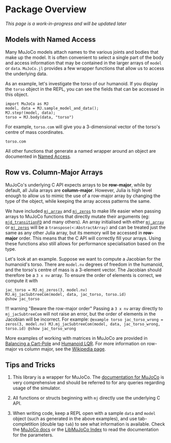 # Package Overview

*This page is a work-in-progress and will be updated later*

## Models with Named Access

Many MuJoCo models attach names to the various joints and bodies that make up the model. It is often convenient to select a single part of the body and access information that may be contained in the larger arrays of `model` or `data`. `MuJoCo.jl` provides a few wrapper functions that allow us to access the underlying data.

As an example, let's investigate the torso of our humanoid. If you display the `torso` object in the REPL, you can see the fields that can be accessed in this object.
```@example torso
import MuJoCo as MJ
model, data = MJ.sample_model_and_data();
MJ.step!(model, data);
torso = MJ.body(data, "torso")
```
For example, `torso.com` will give you a 3-dimensional vector of the torso's centre of mass coordinates. 
```@example torso
torso.com
```
All other functions that generate a named wrapper around an object are documented in [Named Access](@ref).

## Row vs. Column-Major Arrays

MuJoCo's underlying C API expects arrays to be **row-major**, while by default, all Julia arrays are **column-major**. However, Julia is high level enough to allow us to mimic the use of a row-major array by changing the type of the object, while keeping the array access patterns the same.

We have included [`mj_array`](@ref) and [`mj_zeros`](@ref) to make life easier when passing arrays to MuJoCo functions that directly mutate their arguments (eg: [`mjd_transitionFD`](@ref) and many others). An array initialised with either [`mj_array`](@ref) or [`mj_zeros`](@ref) will be a `transpose(<:AbstractArray)` and can be treated just the same as any other Julia array, but its memory will be accessed in **row-major** order. This means that the C API will correctly fill your arrays. Using these functions also still allows for performance specialisation based on the type. 

Let's look at an example. Suppose we want to compute a Jacobian for the humanoid's torso. There are `model.nv` degrees of freedom in the humanoid, and the torso's centre of mass is a 3-element vector. The Jacobian should therefore be a `3 x nv` array. To ensure the order of elements is correct, we compute it with
```@example torso
jac_torso = MJ.mj_zeros(3, model.nv)
MJ.mj_jacSubtreeCom(model, data, jac_torso, torso.id)
@show jac_torso
```

!!! warning "Beware the row-major order"
    Passing a `3 x nv` array directly to `mj_jacSubtreeCom` will not raise an error, but the order of elements in the Jacobian will be incorrect. For example:
    ```@example torso
    jac_torso_wrong = zeros(3, model.nv)
    MJ.mj_jacSubtreeCom(model, data, jac_torso_wrong, torso.id)
    @show jac_torso_wrong
    ```

More examples of working with matrices in MuJoCo are provided in [Balancing a Cart-Pole](@ref) and [Humanoid LQR](@ref). For more information on row-major vs column major, see the [Wikipedia page](https://en.wikipedia.org/wiki/Row-_and_column-major_order).

## Tips and Tricks

1. This library is a wrapper for MuJoCo. The [documentation for MuJoCo](https://mujoco.readthedocs.io/en/stable/overview.html) is very comprehensive and should be referred to for any queries regarding usage of the simulator.

2. All functions or structs beginning with `mj` directly use the underlying C API.

3. When writing code, keep a REPL open with a sample `data` and `model` object (such as generated in the above examples), and use tab-completition (double tap `tab`) to see what information is available. Check the [MuJoCo docs](https://mujoco.readthedocs.io/en/stable/overview.html) or the [LibMuJoCo Index](@ref) to read the documentation for the parameters.

